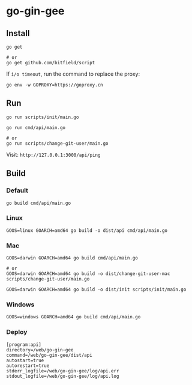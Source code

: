 # go-gin-gee

## Install

```
go get

# or
go get github.com/bitfield/script
```

If `i/o timeout`, run the command to replace the proxy: 

```
go env -w GOPROXY=https://goproxy.cn
```

## Run

```
go run scripts/init/main.go

go run cmd/api/main.go

# or
go run scripts/change-git-user/main.go
```

Visit: `http://127.0.0.1:3000/api/ping`

## Build

### Default

```
go build cmd/api/main.go
```

### Linux

```
GOOS=linux GOARCH=amd64 go build -o dist/api cmd/api/main.go
```

### Mac

```
GOOS=darwin GOARCH=amd64 go build cmd/api/main.go

# or
GOOS=darwin GOARCH=amd64 go build -o dist/change-git-user-mac scripts/change-git-user/main.go

GOOS=darwin GOARCH=amd64 go build -o dist/init scripts/init/main.go
```

### Windows

```
GOOS=windows GOARCH=amd64 go build cmd/api/main.go
```

### Deploy

```
[program:api]
directory=/web/go-gin-gee
command=/web/go-gin-gee/dist/api
autostart=true
autorestart=true
stderr_logfile=/web/go-gin-gee/log/api.err
stdout_logfile=/web/go-gin-gee/log/api.log
```
